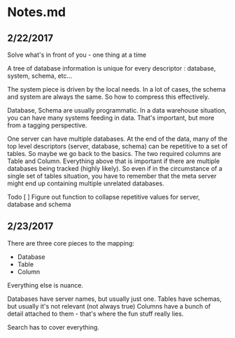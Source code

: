 # Notes.md

## 2/22/2017

Solve what's in front of you - one thing at a time

A tree of database information is unique for every descriptor : database, system, schema, etc...

The system piece is driven by the local needs.  In a lot of cases, the schema and system are always the same.  So how to compress this effectively.

Database, Schema are usually programmatic.  In a data warehouse situation, you can have many systems feeding in data.  That's important, but more from a tagging perspective.  

One server can have multiple databases.  At the end of the data, many of the top level descriptors (server, database, schema) can be repetitive to a set of tables.  So maybe we go back to the basics.  The two required columns are Table and Column.  Everything above that is important if there are multiple databases being tracked (highly likely).  So even if in the circumstance of a single set of tables situation, you have to remember that the meta server might end up containing multiple unrelated databases.

Todo
[ ] Figure out function to collapse repetitive values for server, database and schema

## 2/23/2017

There are three core pieces to the mapping:

* Database
* Table
* Column

Everything else is nuance.

Databases have server names, but usually just one.
Tables have schemas, but usually it's not relevant (not always true)
Columns have a bunch of detail attached to them - that's where the fun stuff really lies.

Search has to cover everything.
